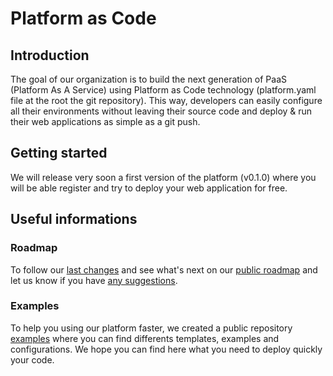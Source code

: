 # Platform as Code

## Introduction

The goal of our organization is to build the next generation of PaaS (Platform As A Service) using Platform as Code technology (platform.yaml file at the root the git repository). This way, developers can easily configure all their environments without leaving their source code and deploy & run their web applications as simple as a git push.

## Getting started

We will release very soon a first version of the platform (v0.1.0) where you will be able register and try to deploy your web application for free.

## Useful informations

### Roadmap
To follow our [last changes](https://github.com/platform-as-code/roadmap/blob/main/CHANGELOG.md) and see what's next on our [public roadmap](https://github.com/orgs/platform-as-code/projects/3/views/1) and let us know if you have [any suggestions](https://github.com/platform-as-code/roadmap/issues).

### Examples
To help you using our platform faster, we created a public repository [examples](https://github.com/platform-as-code/examples) where you can find differents templates, examples and configurations. We hope you can find here what you need to deploy quickly your code.
